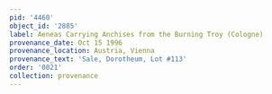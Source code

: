 ```yaml
---
pid: '4460'
object_id: '2885'
label: Aeneas Carrying Anchises from the Burning Troy (Cologne)
provenance_date: Oct 15 1996
provenance_location: Austria, Vienna
provenance_text: 'Sale, Dorotheum, Lot #113'
order: '0021'
collection: provenance
---
```

